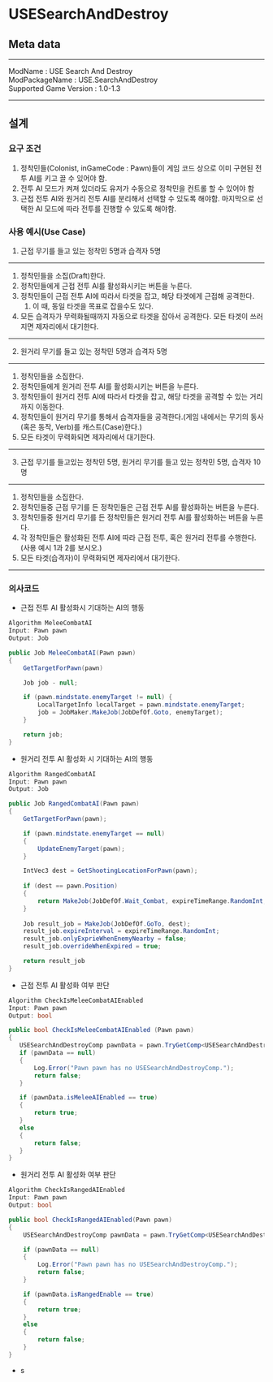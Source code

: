 # USESearchAndDestroy

## Meta data
---

ModName : USE Search And Destroy  
ModPackageName : USE.SearchAndDestroy  
Supported Game Version : 1.0-1.3  

---

## 설계  
### 요구 조건
1. 정착민들(Colonist, inGameCode : Pawn)들이 게임 코드 상으로 이미 구현된 전투 AI를 키고 끌 수 있어야 함.
2. 전투 AI 모드가 켜져 있더라도 유저가 수동으로 정착민을 컨트롤 할 수 있어야 함
3. 근접 전투 AI와 원거리 전투 AI를 분리해서 선택할 수 있도록 해야함. 마지막으로 선택한 AI 모드에 따라 전투를 진행할 수 있도록 해야함.

### 사용 예시(Use Case)
1. 근접 무기를 들고 있는 정착민 5명과 습격자 5명
---

1. 정착민들을 소집(Draft)한다.
2. 정착민들에게 근접 전투 AI를 활성화시키는 버튼을 누른다.
3. 정착민들이 근접 전투 AI에 따라서 타겟을 잡고, 해당 타겟에게 근접해 공격한다.
   1. 이 때, 동일 타겟을 목표로 잡을수도 있다.
4. 모든 습격자가 무력화될때까지 자동으로 타겟을 잡아서 공격한다. 모든 타겟이 쓰러지면 제자리에서 대기한다.

---
2. 원거리 무기를 들고 있는 정착민 5명과 습격자 5명
---

1. 정착민들을 소집한다.
2. 정착민들에게 원거리 전투 AI를 활성화시키는 버튼을 누른다.
3. 정착민들이 원거리 전투 AI에 따라서 타겟을 잡고, 해당 타겟을 공격할 수 있는 거리까지 이동한다.
4. 정착민들이 원거리 무기를 통해서 습격자들을 공격한다.(게임 내에서는 무기의 동사(혹은 동작, Verb)를 캐스트(Case)한다.)
5. 모든 타겟이 무력화되면 제자리에서 대기한다.

---
3. 근접 무기를 들고있는 정착민 5명, 원거리 무기를 들고 있는 정착민 5명, 습격자 10명
---

1. 정착민들을 소집한다.
2. 정착민들중 근접 무기를 든 정착민들은 근접 전투 AI를 활성화하는 버튼을 누른다.
3. 정착민들중 원거리 무기를 든 정착민들은 원거리 전투 AI를 활성화하는 버튼을 누른다.
4. 각 정착민들은 활성화된 전투 AI에 따라 근접 전투, 혹은 원거리 전투를 수행한다. (사용 예시 1과 2를 보시오.)
5. 모든 타겟(습격자)이 무력화되면 제자리에서 대기한다.

---

### 의사코드
- 근접 전투 AI 활성화시 기대하는 AI의 행동
```C#
Algorithm MeleeCombatAI
Input: Pawn pawn
Output: Job  

public Job MeleeCombatAI(Pawn pawn)
{
    GetTargetForPawn(pawn)

    Job job - null;

    if (pawn.mindstate.enemyTarget != null) {
        LocalTargetInfo localTarget = pawn.mindstate.enemyTarget;
        job = JobMaker.MakeJob(JobDefOf.Goto, enemyTarget);
    }

    return job;
}
```
- 원거리 전투 AI 활성화 시 기대하는 AI의 행동
```C#
Algorithm RangedCombatAI  
Input: Pawn pawn   
Output: Job  

public Job RangedCombatAI(Pawn pawn)
{
    GetTargetForPawn(pawn);

    if (pawn.mindstate.enemyTarget == null)
    {
        UpdateEnemyTarget(pawn);
    }

    IntVec3 dest = GetShootingLocationForPawn(pawn);
    
    if (dest == pawn.Position)
    {
        return MakeJob(JobDefOf.Wait_Combat, expireTimeRange.RandomInt, true);
    }
    
    Job result_job = MakeJob(JobDefOf.GoTo, dest);
    result_job.expireInterval = expireTimeRange.RandomInt;
    result_job.onlyExprieWhenEnemyNearby = false;
    result_job.overrideWhenExpired = true;

    return result_job  
}
```
- 근접 전투 AI 활성화 여부 판단
```C#
Algorithm CheckIsMeleeCombatAIEnabled
Input: Pawn pawn
Output: bool 

public bool CheckIsMeleeCombatAIEnabled (Pawn pawn)
{
   USESearchAndDestroyComp pawnData = pawn.TryGetComp<USESearchAndDestroyComp>();
   if (pawnData == null)
   {
       Log.Error("Pawn pawn has no USESearchAndDestroyComp.");
       return false;
   }

   if (pawnData.isMeleeAIEnabled == true)
   {
       return true;
   }
   else
   {
       return false;
   }
}
```
- 원거리 전투 AI 활성화 여부 판단  
```C#
Algorithm CheckIsRangedAIEnabled  
Input: Pawn pawn
Output: bool

public bool CheckIsRangedAIEnabled(Pawn pawn)
{
    USESearchAndDestroyComp pawnData = pawn.TryGetComp<USESearchAndDestroyComp>();

    if (pawnData == null)
    {
        Log.Error("Pawn pawn has no USESearchAndDestroyComp.");
        return false;
    }

    if (pawnData.isRangedEnable == true)
    {
        return true;
    }
    else
    {
        return false;
    }
}
```  
- s